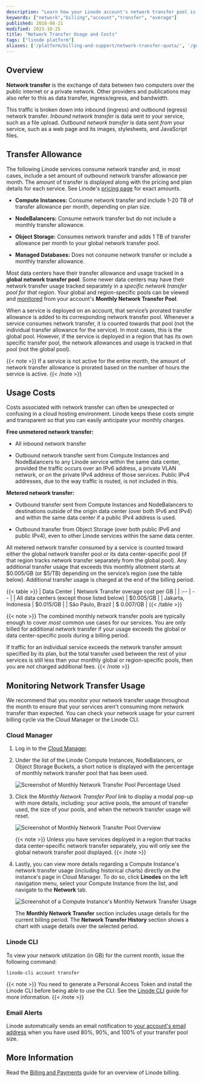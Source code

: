 ```yaml
---
description: "Learn how your Linode account's network transfer pool is calculated and billed."
keywords: ["network","billing","account","transfer", "overage"]
published: 2018-08-21
modified: 2023-10-25
title: "Network Transfer Usage and Costs"
tags: ["linode platform"]
aliases: ['/platform/billing-and-support/network-transfer-quota/', '/guides/network-transfer-quota/','/guides/network-transfer/']
---
```


## Overview

**Network transfer** is the exchange of data between two computers over the public internet or a private network. Other providers and publications may also refer to this as data transfer, ingress/egress, and bandwidth.

This traffic is broken down into inbound (ingress) and outbound (egress) network transfer. *Inbound network transfer* is data sent *to* your service, such as a file upload. *Outbound network transfer* is data sent *from* your service, such as a web page and its images, stylesheets, and JavaScript files.

## Transfer Allowance

The following Linode services consume network transfer and, in most cases, include a set amount of outbound network transfer allowance per month. The amount of transfer is displayed along with the pricing and plan details for each service. See Linode's [pricing page](https://www.linode.com/pricing) for exact amounts.

- **Compute Instances:** Consume network transfer and include 1-20 TB of transfer allowance per month, depending on plan size.

- **NodeBalancers:** Consume network transfer but do not include a monthly transfer allowance.

- **Object Storage:** Consumes network transfer and adds 1 TB of transfer allowance per month to your global network transfer pool.

- **Managed Databases:** Does not consume network transfer or include a monthly transfer allowance.

Most data centers have their transfer allowance and usage tracked in a **global network transfer pool**. Some newer data centers may have their network transfer usage tracked separately in a *specific network transfer pool for that region*. Your global and region-specific pools can be viewed and [monitored](#monitoring-network-transfer-usage) from your account's **Monthly Network Transfer Pool**.

When a service is deployed on an account, that service’s prorated transfer allowance is added to its corresponding network transfer pool. Whenever a service consumes network transfer, it is counted towards that pool (not the individual transfer allowance for the service). In most cases, this is the global pool. However, if the service is deployed in a region that has its own specific transfer pool, the network allowances and usage is tracked in that pool (not the global pool).

{{< note >}}
If a service is not active for the entire month, the amount of network transfer allowance is prorated based on the number of hours the service is active.
{{< /note >}}

## Usage Costs

Costs associated with network transfer can often be unexpected or confusing in a cloud hosting environment. Linode keeps these costs simple and transparent so that you can easily anticipate your monthly charges.

**Free unmetered network transfer:**

- All inbound network transfer

- Outbound network transfer sent from Compute Instances and NodeBalancers to any Linode service within the same data center, provided the traffic occurs over an IPv6 address, a private VLAN network, or on the private IPv4 address of those services. Public IPv4 addresses, due to the way traffic is routed, is not included in this.

**Metered network transfer:**

- Outbound transfer sent from Compute Instances and NodeBalancers to destinations outside of the origin data center (over both IPv6 and IPv4) and within the same data center if a public IPv4 address is used.

- Outbound transfer from Object Storage (over both public IPv6 and public IPv4), even to other Linode services within the same data center.

All metered network transfer consumed by a service is counted toward either the global network transfer pool or its data center-specific pool (if that region tracks network transfer separately from the global pool). Any additional transfer usage that exceeds this monthly allotment starts at $0.005/GB (or $5/TB) depending on the service’s region (see the table below). Additional transfer usage is charged at the end of the billing period.

{{< table >}}
| Data Center | Network Transfer overage cost per GB |
| :-- | -- |
| All data centers (except those listed below) | $0.005/GB |
| Jakarta, Indonesia | $0.015/GB |
| São Paulo, Brazil | $ 0.007/GB |
{{< /table >}}

{{< note >}}
The combined monthly network transfer pools are typically enough to cover *most* common use cases for our services. You are only billed for additional network transfer if your usage exceeds the global or data center-specific pools during a billing period.

If traffic for an individual service exceeds the network transfer amount specified by its plan, but the total transfer used between the rest of your services is still less than your monthly global or region-specific pools, then you are *not* charged additional fees.
{{< /note >}}

## Monitoring Network Transfer Usage

We recommend that you monitor your network transfer usage throughout the month to ensure that your services aren't consuming more network transfer than expected. You can check your network usage for your current billing cycle via the Cloud Manager or the Linode CLI.

### Cloud Manager

1. Log in to the [Cloud Manager](https://cloud.linode.com).

1. Under the list of the Linode Compute Instances, NodeBalancers, or Object Storage Buckets, a short notice is displayed with the percentage of monthly network transfer pool that has been used.

    ![Screenshot of Monthly Network Transfer Pool Percentage Used](cloud-manager-network-transfer-notice.jpeg)

1. Click the *Monthly Network Transfer Pool* link to display a modal pop-up with more details, including: your active pools, the amount of transfer used, the size of your pools, and when the network transfer usage will reset.

    ![Screenshot of Monthly Network Transfer Pool Overview](cloud-manager-monthly-network-transfer-pool.jpeg)

    {{< note >}}
    Unless you have services deployed in a region that tracks data center-specific network transfer separately, you will only see the global network transfer pool displayed.
    {{< /note >}}

1. Lastly, you can view more details regarding a Compute Instance's network transfer usage (including historical charts) directly on the instance's page in Cloud Manager. To do so, click **Linodes** on the left navigation menu, select your Compute Instance from the list, and navigate to the **Network** tab.

    ![Screenshot of a Compute Instance's Monthly Network Transfer Usage](cloud-manager-compute-network-transfer-usage.jpg)

    The **Monthly Network Transfer** section includes usage details for the current billing period. The **Network Transfer History** section shows a chart with usage details over the selected period.

### Linode CLI

To view your network utilization (in GB) for the current month, issue the following command:

```command
linode-cli account transfer
```

{{< note >}}
You need to generate a Personal Access Token and install the Linode CLI before being able to use the CLI. See the [Linode CLI](/docs/products/tools/cli/get-started/) guide for more information.
{{< /note >}}

### Email Alerts

Linode automatically sends an email notification to [your account's email address](/docs/products/platform/accounts/guides/change-user-email/) when you have used 80%, 90%, and 100% of your transfer pool size.

## More Information

Read the [Billing and Payments](/docs/products/platform/billing/) guide for an overview of Linode billing.